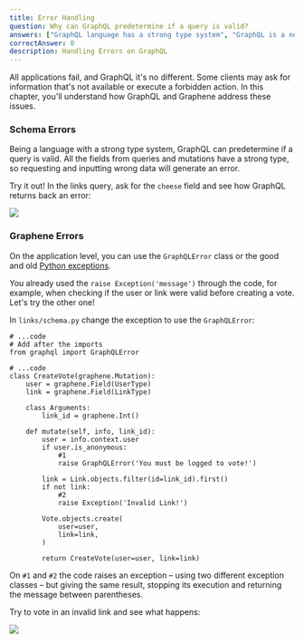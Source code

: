 ```yaml
---
title: Error Handling
question: Why can GraphQL predetermine if a query is valid?
answers: ["GraphQL language has a strong type system", "GraphQL is a new language", "GraphQL can be implemented in various languages", "GraphQL has security built-in"]
correctAnswer: 0
description: Handling Errors on GraphQL
---
```


All applications fail, and GraphQL it's no different. Some clients may ask for information that's not available or execute a forbidden action. In this chapter, you'll understand how GraphQL and Graphene address these issues.

### Schema Errors
Being a language with a strong type system, GraphQL can predetermine if a query is valid. All the fields from queries and mutations have a strong type, so requesting and inputting wrong data will generate an error.

Try it out! In the links query, ask for the `cheese` field and see how GraphQL returns back an error:

![](https://i.imgur.com/Y00Dk0k.png)

### Graphene Errors
On the application level, you can use the `GraphQLError` class or the good and old [Python exceptions](https://docs.python.org/3/tutorial/errors.html).

You already used the `raise Exception('message')` through the code, for example, when checking if the user or link were valid before creating a vote. Let's try the other one!

<Instruction>

In `links/schema.py` change the exception to use the `GraphQLError`:

```python(path=".../graphql-python/hackernews/links/schema.py")
# ...code
# Add after the imports
from graphql import GraphQLError

# ...code
class CreateVote(graphene.Mutation):
    user = graphene.Field(UserType)
    link = graphene.Field(LinkType)

    class Arguments:
        link_id = graphene.Int()

    def mutate(self, info, link_id):
        user = info.context.user
        if user.is_anonymous:
            #1
            raise GraphQLError('You must be logged to vote!')

        link = Link.objects.filter(id=link_id).first()
        if not link:
            #2
            raise Exception('Invalid Link!')

        Vote.objects.create(
            user=user,
            link=link,
        )

        return CreateVote(user=user, link=link)
```

</Instruction>

On `#1` and `#2` the code raises an exception – using two different exception classes – but giving the same result, stopping its execution and returning the message between parentheses.

Try to vote in an invalid link and see what happens:

![](https://i.imgur.com/zWTzRUz.png)
